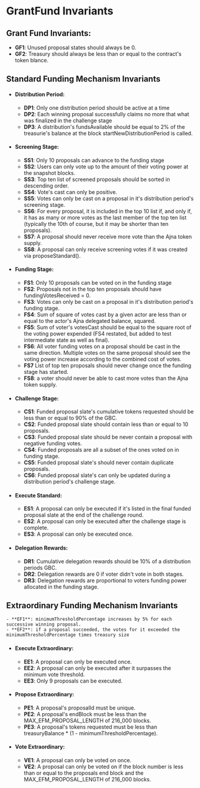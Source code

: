 # GrantFund Invariants

## Grant Fund Invariants:
   - **GF1**: Unused proposal states should always be 0.
   - **GF2**: Treasury should always be less than or equal to the contract's token blance.
<!-- 
   - TODO: add invariants around treasury balance post updates and with partial slate executions
 -->

## Standard Funding Mechanism Invariants

- #### Distribution Period:
    - **DP1**: Only one distribution period should be active at a time
    - **DP2**: Each winning proposal successfully claims no more that what was finalized in the challenge stage
    - **DP3**: A distribution's fundsAvailable should be equal to 2% of the treasurie's balance at the block startNewDistributionPeriod is called.

- #### Screening Stage:
    - **SS1**: Only 10 proposals can advance to the funding stage
    - **SS2**: Users can only vote up to the amount of their voting power at the snapshot blocks.
    - **SS3**: Top ten list of screened proposals should be sorted in descending order.
    - **SS4**: Vote's cast can only be positive.
    - **SS5**: Votes can only be cast on a proposal in it's distribution period's screening stage.
    - **SS6**: For every proposal, it is included in the top 10 list if, and only if, it has as many or more votes as the last member of the top ten list (typically the 10th of course, but it may be shorter than ten proposals).
    - **SS7**: A proposal should never receive more vote than the Ajna token supply.
    - **SS8**: A proposal can only receive screening votes if it was created via proposeStandard().

- #### Funding Stage:
    - **FS1**: Only 10 proposals can be voted on in the funding stage
    - **FS2**: Proposals not in the top ten proposals should have fundingVotesReceived = 0.
    - **FS3**: Votes can only be cast on a proposal in it's distribution period's funding stage.
    - **FS4**: Sum of square of votes cast by a given actor are less than or equal to the actor's Ajna delegated balance, squared.
    - **FS5**: Sum of voter's votesCast should be equal to the square root of the voting power expended (FS4 restated, but added to test intermediate state as well as final).
    - **FS6**: All voter funding votes on a proposal should be cast in the same direction. Multiple votes on the same proposal should see the voting power increase according to the combined cost of votes.
    - **FS7** List of top ten proposals should never change once the funding stage has started.
    - **FS8**: a voter should never be able to cast more votes than the Ajna token supply.

- #### Challenge Stage:
    - **CS1**: Funded proposal slate's cumulative tokens requested should be less than or equal to 90% of the GBC.
    - **CS2**: Funded proposal slate should contain less than or equal to 10 proposals.
    - **CS3**: Funded proposal slate should be never contain a proposal with negative funding votes.
    - **CS4**: Funded proposals are all a subset of the ones voted on in funding stage.
    - **CS5**: Funded proposal slate's should never contain duplicate proposals.
    - **CS6**: Funded proposal slate's can only be updated during a distribution period's challenge stage.

- #### Execute Standard:
    - **ES1**: A proposal can only be executed if it's listed in the final funded proposal slate at the end of the challenge round.
    - **ES2**: A proposal can only be executed after the challenge stage is complete.
    - **ES3**: A proposal can only be executed once.

- #### Delegation Rewards:
    - **DR1**: Cumulative delegation rewards should be 10% of a distribution periods GBC.
    - **DR2**: Delegation rewards are 0 if voter didn't vote in both stages.
    - **DR3**: Delegation rewards are proportional to voters funding power allocated in the funding stage.

## Extraordinary Funding Mechanism Invariants
    - **EF1**: minimumThresholdPercentage increases by 5% for each successive winning proposal.
    - **EF2**: if a proposal succeeded, the votes for it exceeded the minimumThresholdPercentage times treasury size

- #### Execute Extraordinary:
    - **EE1**: A proposal can only be executed once.
    - **EE2**: A proposal can only be executed after it surpasses the minimum vote threshold.
    - **EE3**: Only 9 proposals can be executed.

- #### Propose Extraordinary:
    - **PE1**: A proposal's proposalId must be unique.
    - **PE2**: A proposal's endBlock must be less than the MAX_EFM_PROPOSAL_LENGTH of 216_000 blocks.
    - **PE3**: A proposal's tokens requested must be less than treasuryBalance * (1 - minimumThresholdPercentage).

- #### Vote Extraordinary:
    - **VE1**: A proposal can only be voted on once.
    - **VE2**: A proposal can only be voted on if the block number is less than or equal to the proposals end block and the MAX_EFM_PROPOSAL_LENGTH of 216_000 blocks.
